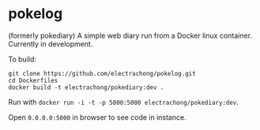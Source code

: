 # pokelog
(formerly pokediary)
A simple web diary run from a Docker linux container.
Currently in development.

To build:
```
git clone https://github.com/electrachong/pokelog.git
cd Dockerfiles
docker build -t electrachong/pokediary:dev .
```

Run with `docker run -i -t -p 5000:5000 electrachong/pokediary:dev`.

Open `0.0.0.0:5000` in browser to see code in instance.
